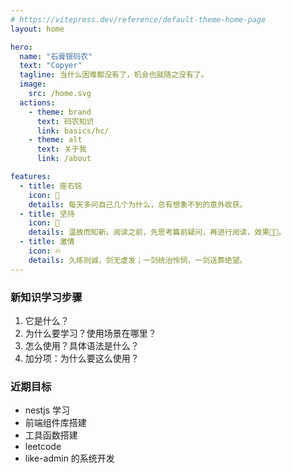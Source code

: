 ```yaml
---
# https://vitepress.dev/reference/default-theme-home-page
layout: home

hero:
  name: "石膏银码农"
  text: "Copyer"
  tagline: 当什么困难都没有了，机会也就随之没有了。
  image:
    src: /home.svg
  actions:
    - theme: brand
      text: 码农知识
      link: basics/hc/
    - theme: alt
      text: 关于我
      link: /about

features:
  - title: 座右铭
    icon: 🚀
    details: 每天多问自己几个为什么，总有想象不到的意外收获。
  - title: 坚持
    icon: 🌴
    details: 温故而知新。阅读之前，先思考篇前疑问，再进行阅读，效果💯💯。
  - title: 激情
    icon: 🔥
    details: 久练则诚，剑无虚发；一剑统治怜悯，一剑送葬绝望。
---
```


### 新知识学习步骤

1. 它是什么？
2. 为什么要学习？使用场景在哪里？
3. 怎么使用？具体语法是什么？
4. 加分项：为什么要这么使用？

### 近期目标

- nestjs 学习
- 前端组件库搭建
- 工具函数搭建
- leetcode
- like-admin 的系统开发
